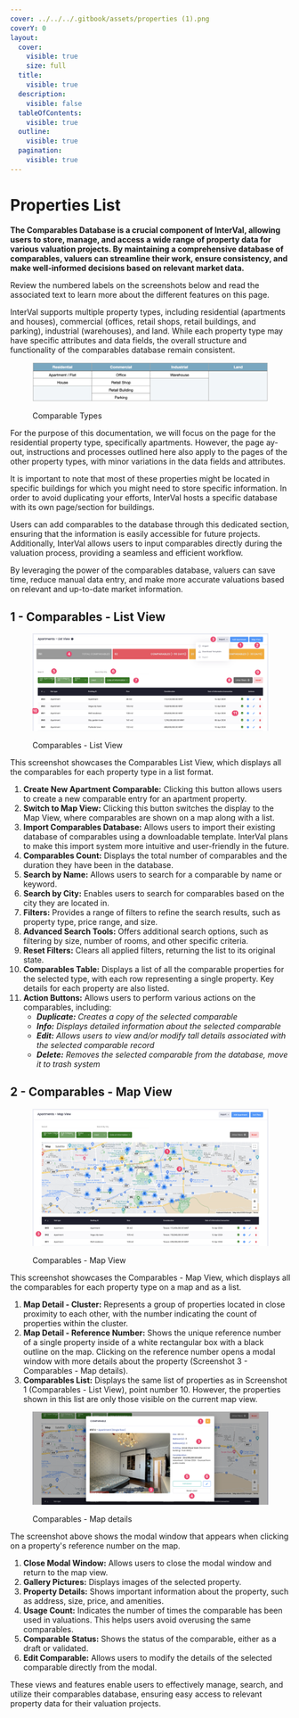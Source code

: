 ```yaml
---
cover: ../../../.gitbook/assets/properties (1).png
coverY: 0
layout:
  cover:
    visible: true
    size: full
  title:
    visible: true
  description:
    visible: false
  tableOfContents:
    visible: true
  outline:
    visible: true
  pagination:
    visible: true
---
```


# Properties List

**The Comparables Database is a crucial component of InterVal, allowing users to store, manage, and access a wide range of property data for various valuation projects. By maintaining a comprehensive database of comparables, valuers can streamline their work, ensure consistency, and make well-informed decisions based on relevant market data.**

Review the numbered labels on the screenshots below and read the associated text to learn more about the different features on this page.

InterVal supports multiple property types, including residential (apartments and houses), commercial (offices, retail shops, retail buildings, and parking), industrial (warehouses), and land. While each property type may have specific attributes and data fields, the overall structure and functionality of the comparables database remain consistent.

<figure><img src="../../../.gitbook/assets/Comparable Types" alt=""><figcaption><p>Comparable Types</p></figcaption></figure>

For the purpose of this documentation, we will focus on the page for the residential property type, specifically apartments. However, the page ay-out, instructions and processes outlined here also apply to the pages of the other property types, with minor variations in the data fields and attributes.

It is important to note that most of these properties might be located in specific buildings for which you might need to store specific information. In order to avoid duplicating your efforts, InterVal hosts a specific database with its own page/section for buildings.

Users can add comparables to the database through this dedicated section, ensuring that the information is easily accessible for future projects. Additionally, InterVal allows users to input comparables directly during the valuation process, providing a seamless and efficient workflow.

By leveraging the power of the comparables database, valuers can save time, reduce manual data entry, and make more accurate valuations based on relevant and up-to-date market information.

## 1 - Comparables - List View

<figure><img src="../../../.gitbook/assets/Comparables - List View" alt=""><figcaption><p>Comparables - List View</p></figcaption></figure>

This screenshot showcases the Comparables List View, which displays all the comparables for each property type in a list format.

1. **Create New Apartment Comparable:** Clicking this button allows users to create a new comparable entry for an apartment property.
2. **Switch to Map View:** Clicking this button switches the display to the Map View, where comparables are shown on a map along with a list.
3. **Import Comparables Database:** Allows users to import their existing database of comparables using a downloadable template. InterVal plans to make this import system more intuitive and user-friendly in the future.
4. **Comparables Count:** Displays the total number of comparables and the duration they have been in the database.
5. **Search by Name:** Allows users to search for a comparable by name or keyword.
6. **Search by City:** Enables users to search for comparables based on the city they are located in.
7. **Filters:** Provides a range of filters to refine the search results, such as property type, price range, and size.
8. **Advanced Search Tools:** Offers additional search options, such as filtering by size, number of rooms, and other specific criteria.
9. **Reset Filters:** Clears all applied filters, returning the list to its original state.
10. **Comparables Table:** Displays a list of all the comparable properties for the selected type, with each row representing a single property. Key details for each property are also listed.
11. **Action Buttons:** Allows users to perform various actions on the comparables, including:
    * _**Duplicate:** Creates a copy of the selected comparable_
    * _**Info:** Displays detailed information about the selected comparable_
    * _**Edit:** Allows users to view and/or modify tall details associated with the selected comparable record_
    * _**Delete:** Removes the selected comparable from the database, move it to trash system_

## 2 - Comparables - Map View

<figure><img src="../../../.gitbook/assets/Comparables - Map View" alt=""><figcaption><p>Comparables - Map View</p></figcaption></figure>

This screenshot showcases the Comparables - Map View, which displays all the comparables for each property type on a map and as a list.

1. **Map Detail - Cluster:** Represents a group of properties located in close proximity to each other, with the number indicating the count of properties within the cluster.
2. **Map Detail - Reference Number:** Shows the unique reference number of a single property inside of a white rectangular box with a black outline on the map. Clicking on the reference number opens a modal window with more details about the property (Screenshot 3 - Comparables - Map details).
3. **Comparables List:** Displays the same list of properties as in Screenshot 1 (Comparables - List View), point number 10. However, the properties shown in this list are only those visible on the current map view.

<figure><img src="../../../.gitbook/assets/Comparables - Map Details" alt=""><figcaption><p>Comparables - Map details</p></figcaption></figure>

The screenshot above shows the modal window that appears when clicking on a property's reference number on the map.

1. **Close Modal Window:** Allows users to close the modal window and return to the map view.
2. **Gallery Pictures:** Displays images of the selected property.
3. **Property Details:** Shows important information about the property, such as address, size, price, and amenities.
4. **Usage Count:** Indicates the number of times the comparable has been used in valuations. This helps users avoid overusing the same comparables.
5. **Comparable Status:** Shows the status of the comparable, either as a draft or validated.
6. **Edit Comparable:** Allows users to modify the details of the selected comparable directly from the modal.

These views and features enable users to effectively manage, search, and utilize their comparables database, ensuring easy access to relevant property data for their valuation projects.
